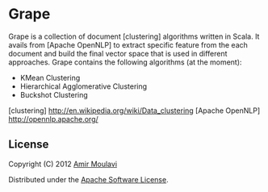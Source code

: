 Grape
=====

Grape is a collection of document [clustering] algorithms written in Scala. It avails from [Apache OpenNLP] to extract
specific feature from the each document and build the final vector space that is used in different approaches. Grape
contains the following algorithms (at the moment):

* KMean Clustering
* Hierarchical Agglomerative Clustering
* Buckshot Clustering

[clustering] http://en.wikipedia.org/wiki/Data_clustering
[Apache OpenNLP] http://opennlp.apache.org/


License
-------

Copyright (C) 2012 [Amir Moulavi](http://amirmoulavi.com)

Distributed under the [Apache Software License](http://www.apache.org/licenses/LICENSE-2.0.html).
